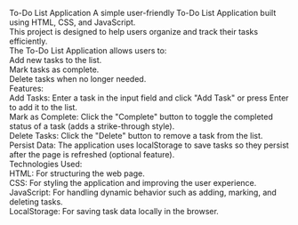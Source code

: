To-Do List Application
A simple user-friendly To-Do List Application built using HTML, CSS, and JavaScript.<br> This project is designed to help users organize and track their tasks efficiently.<br>
The To-Do List Application allows users to:<br>
    Add new tasks to the list.<br>
    Mark tasks as complete.<br>
    Delete tasks when no longer needed.<br>
Features:<br>
    Add Tasks: Enter a task in the input field and click "Add Task" or press Enter to add it to the list.<br>
    Mark as Complete: Click the "Complete" button to toggle the completed status of a task (adds a strike-through style).<br>
    Delete Tasks: Click the "Delete" button to remove a task from the list.<br>
    Persist Data: The application uses localStorage to save tasks so they persist after the page is refreshed (optional feature).<br>
Technologies Used:<br>
    HTML: For structuring the web page.<br>
    CSS: For styling the application and improving the user experience.<br>
    JavaScript: For handling dynamic behavior such as adding, marking, and deleting tasks.<br>
    LocalStorage: For saving task data locally in the browser.<br>
